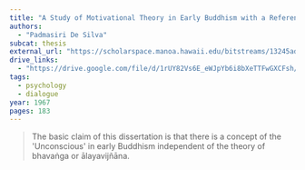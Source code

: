 ```yaml
---
title: "A Study of Motivational Theory in Early Buddhism with a Reference to the Psychology of Freud"
authors:
  - "Padmasiri De Silva"
subcat: thesis
external_url: "https://scholarspace.manoa.hawaii.edu/bitstreams/13245add-e589-4d09-b3cd-7e8a050deaac/download"
drive_links:
  - "https://drive.google.com/file/d/1rUY82Vs6E_eWJpYb6i8bXeTTFwGXCFsh/view?usp=drivesdk"
tags:
  - psychology
  - dialogue
year: 1967
pages: 183
---
```


> The basic claim of this dissertation is that there is a concept of the 'Unconscious' in early Buddhism independent of the theory of bhavaṅga or ālayavijñāna.
